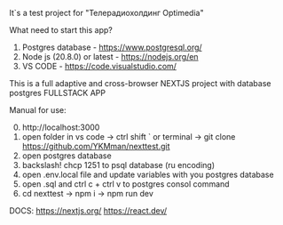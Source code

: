 It`s a test project for "Телерадиохолдинг Optimedia"

What need to start this app?
1. Postgres database - https://www.postgresql.org/
2. Node js (20.8.0) or latest - https://nodejs.org/en
3. VS CODE - https://code.visualstudio.com/

This is a full adaptive and cross-browser NEXTJS project with database postgres
FULLSTACK APP

Manual for use: 

0. http://localhost:3000
1. open folder in vs code -> ctrl shift ` or terminal -> git clone https://github.com/YKMman/nexttest.git
2. open postgres database
3. backslash! chcp 1251 to psql database (ru encoding)
4. open .env.local file and update variables with you postgres database
5. open .sql and ctrl c + ctrl v to postgres consol command
6. cd nexttest -> npm i -> npm run dev 

DOCS:
https://nextjs.org/
https://react.dev/
